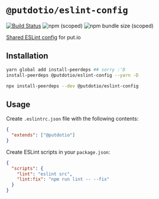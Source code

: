 # `@putdotio/eslint-config`

[![Build Status](https://travis-ci.org/putdotio/eslint-config-putio.svg?branch=master)](https://travis-ci.org/putdotio/eslint-config-putio)
![npm (scoped)](https://img.shields.io/npm/v/@putdotio/eslint-config)
![npm bundle size (scoped)](https://img.shields.io/bundlephobia/minzip/@putdotio/eslint-config)

[Shared ESLint config](https://eslint.org/docs/developer-guide/shareable-configs) for put.io

## Installation

```bash
yarn global add install-peerdeps ## sorry :'D
install-peerdeps @putdotio/eslint-config --yarn -D
```

```bash
npx install-peerdeps --dev @putdotio/eslint-config
```

## Usage

Create `.eslintrc.json` file with the following contents:

```json
{
  "extends": ["@putdotio"]
}
```

Create ESLint scripts in your `package.json`:

```json
{
  "scripts": {
    "lint": "eslint src",
    "lint:fix": "npm run lint -- --fix"
  }
}
```
